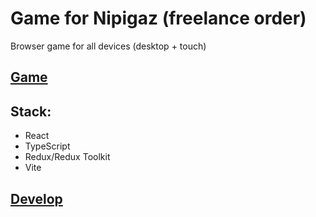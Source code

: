 # Game for Nipigaz (freelanсe order)
 Browser game for all devices (desktop + touch)
## [Game](https://oksan4ik10.github.io/nipigaz-game/)
## Stack:
- React
- TypeScript
- Redux/Redux Toolkit
- Vite
## [Develop](https://github.com/oksan4ik10/nipigaz-game)


